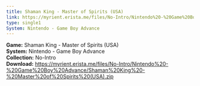 ```yaml
---
title: Shaman King - Master of Spirits (USA)
link: https://myrient.erista.me/files/No-Intro/Nintendo%20-%20Game%20Boy%20Advance/Shaman%20King%20-%20Master%20of%20Spirits%20(USA).zip
type: single1
System: Nintendo - Game Boy Advance
---
```

<b>Game:</b> Shaman King - Master of Spirits (USA)<br>
<b>System:</b> Nintendo - Game Boy Advance<br>
<b>Collection:</b> No-Intro<br>
<b>Download:</b> https://myrient.erista.me/files/No-Intro/Nintendo%20-%20Game%20Boy%20Advance/Shaman%20King%20-%20Master%20of%20Spirits%20(USA).zip